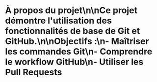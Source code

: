 # À propos du projet\n\nCe projet démontre l'utilisation des fonctionnalités de base de Git et GitHub.\n\nObjectifs :\n- Maîtriser les commandes Git\n- Comprendre le workflow GitHub\n- Utiliser les Pull Requests
